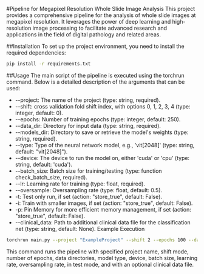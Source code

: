 #Pipeline for Megapixel Resolution Whole Slide Image Analysis
This project provides a comprehensive pipeline for the analysis of whole slide images at megapixel resolution. It leverages the power of deep learning and high-resolution image processing to facilitate advanced research and applications in the field of digital pathology and related areas.

##Installation
To set up the project environment, you need to install the required dependencies:
```bash
pip install -r requirements.txt
```
##Usage
The main script of the pipeline is executed using the torchrun command. Below is a detailed description of the arguments that can be used:

- --project: The name of the project (type: string, required).
- --shift: cross validation fold shift index, with options 0, 1, 2, 3, 4 (type: integer, default: 0).
- --epochs: Number of training epochs (type: integer, default: 250).
- --data_dir: Directory for input data (type: string, required).
- --models_dir: Directory to save or retrieve the model's weights (type: string, required).
- --type: Type of the neural network model, e.g., 'vit[2048]' (type: string, default: "vit[2048]").
- --device: The device to run the model on, either 'cuda' or 'cpu' (type: string, default: 'cuda').
- --batch_size: Batch size for training/testing (type: function check_batch_size, required).
- --lr: Learning rate for training (type: float, required).
- --oversample: Oversampling rate (type: float, default: 0.5).
- -t: Test only run, if set (action: "store_true", default: False).
- -i: Train with smaller images, if set (action: "store_true", default: False).
- -p: Pin Memory for more efficient memory management, if set (action: "store_true", default: False).
- --clinical_data: Path to additional clinical data file for the classification net (type: string, default: None).
Example Execution
```bash
torchrun main.py --project "ExampleProject" --shift 2 --epochs 100 --data_dir "/path/to/data" --models_dir "/path/to/models" --type "vit[2048]" --device cuda --batch_size 32 --lr 0.001 --oversample 0.3 -t --clinical_data "/path/to/clinical_data.csv"
```
This command runs the pipeline with specified project name, shift mode, number of epochs, data directories, model type, device, batch size, learning rate, oversampling rate, in test mode, and with an optional clinical data file.

